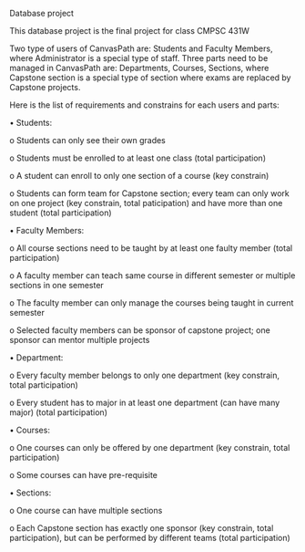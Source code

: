 Database project

This database project is the final project for class CMPSC 431W

Two type of users of CanvasPath are: Students and Faculty Members, where Administrator is a special type of staff.
Three parts need to be managed in CanvasPath are: Departments, Courses, Sections, where Capstone section is a special type of section where exams are replaced by Capstone projects. 

Here is the list of requirements and constrains for each users and parts: 

•	Students:

o	Students can only see their own grades

o	Students must be enrolled to at least one class (total participation)

o	A student can enroll to only one section of a course (key constrain)

o	Students can form team for Capstone section; every team can only work on one project (key constrain, total paticipation) and have more than one student (total participation) 


•	Faculty Members:

o	All course sections need to be taught by at least one faulty member (total participation)

o	A faculty member can teach same course in different semester or multiple sections in one semester

o	The faculty member can only manage the courses being taught in current semester

o	Selected faculty members can be sponsor of capstone project; one sponsor can mentor multiple projects


•	Department:

o	Every faculty member belongs to only one department (key constrain, total participation)

o	Every student has to major in at least one department (can have many major) (total participation)


•	Courses: 

o	One courses can only be offered by one department (key constrain, total participation)

o	Some courses can have pre-requisite 


•	Sections:

o	One course can have multiple sections

o	Each Capstone section has exactly one sponsor (key constrain, total participation), but can be performed by different teams (total participation) 

